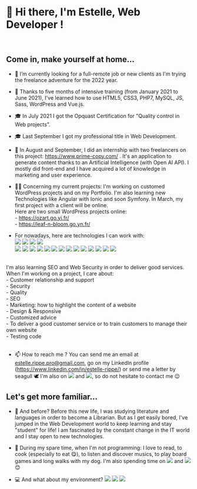 <h1> 👋 Hi there, I'm Estelle, Web Developer !</h1> </br>

 <h2>Come in, make yourself at home...</h2>
     
- 👀 I’m currently looking for a full-remote job or new clients as I'm trying the freelance adventure for the 2022 year.

- 🧠 Thanks to five months of intensive training (from January 2021 to June 2021), I've learned how to use HTML5, CSS3, PHP7, MySQL, JS, Sass, WordPress and Vue.js.

- 🎓 In July 2021 I got the Opquast Certification for "Quality control in Web projects".

- 🎓 Last September I got my professional title in Web Development.

- 👶 In August and September, I did an internship with two freelancers on this project: https://www.prime-copy.com/ . It's an application to generate content thanks to an Artificial Intelligence (with Open AI API). I mostly did front-end and I have acquired a lot of knowledge in marketing and user experience. 

- 👩‍💻 Concerning my current projects: I'm working on customed WordPress projects and on my Portfolio. I'm also learning new Technologies like Angular with Ionic and soon Symfony. In March, my first project with a client will be online.
 <br>Here are two small WordPress projects online:   
             - https://ozart.go.yj.fr/<br>
             - https://leaf-n-bloom.go.yn.fr/
           
- For nowadays, here are technologies I can work with: <br>
<img src="https://img.shields.io/badge/HTML5-E34F26?style=for-the-badge&logo=html5&logoColor=white"> <img src="https://img.shields.io/badge/CSS3-1572B6?style=for-the-badge&logo=css3&logoColor=white">  <img src="https://img.shields.io/badge/Sass-CC6699?style=for-the-badge&logo=sass&logoColor=white"> <img src="https://img.shields.io/badge/Bootstrap-563D7C?style=for-the-badge&logo=bootstrap&logoColor=white"> <br>
    <img src="https://img.shields.io/badge/WordPress-%23117AC9.svg?style=for-the-badge&logo=WordPress&logoColor=white"> <img src="https://img.shields.io/badge/JavaScript-F7DF1E?style=for-the-badge&logo=javascript&logoColor=black"> <img src="https://img.shields.io/badge/Node.js-43853D?style=for-the-badge&logo=node.js&logoColor=white"> <img src="https://img.shields.io/badge/TypeScript-007ACC?style=for-the-badge&logo=typescript&logoColor=white"> <img src="https://img.shields.io/badge/PHP-777BB4?style=for-the-badge&logo=php&logoColor=white"> <img src="https://img.shields.io/badge/Vue.js-35495E?style=for-the-badge&logo=vue.js&logoColor=4FC08D"> <img src="https://img.shields.io/badge/AngularJS-E23237?style=for-the-badge&logo=angularjs&logoColor=white"> <img src="https://img.shields.io/badge/jQuery-0769AD?style=for-the-badge&logo=jquery&logoColor=white"> <img src="https://img.shields.io/badge/Laravel-FF2D20?style=for-the-badge&logo=laravel&logoColor=white"> <img src="https://img.shields.io/badge/MySQL-00000F?style=for-the-badge&logo=mysql&logoColor=white"> <img src="https://img.shields.io/badge/MongoDB-4EA94B?style=for-the-badge&logo=mongodb&logoColor=white"> <img src="https://img.shields.io/badge/Amazon_AWS-232F3E?style=for-the-badge&logo=amazon-aws&logoColor=white"> <img src="https://img.shields.io/badge/-Jasmine-%238A4182?style=for-the-badge&logo=Jasmine&logoColor=whit"> <img src="https://img.shields.io/badge/git-%23F05033.svg?style=for-the-badge&logo=git&logoColor=white">
<br>
          I'm also learning SEO and Web Security in order to deliver good services. When I'm working on a project, I care about: <br> 
               - Customer relationship and support<br>
               - Security<br>
               - Quality<br>
               - SEO<br>
               - Marketing: how to highlight the content of a website<br>
               - Design & Responsive <br>
               - Customized advice<br>
               - To deliver a good customer service or to train customers to manage their own website<br>
               - Testing code

<br>
<br>

- 📫 How to reach me ? You can send me an email at estelle.rippe.pro@gmail.com, go on my LinkedIn profile (https://www.linkedin.com/in/estelle-rippe/) or send me a letter by seagull 🕊️
     I'm also on <img src="https://img.shields.io/badge/Slack-4A154B?style=for-the-badge&logo=slack&logoColor=white"> and <img src="https://img.shields.io/badge/Discord-7289DA?style=for-the-badge&logo=discord&logoColor=white">, so do not hesitate to contact me :wink:
     
 
 <h2>Let's get more familiar...</h2>
 
- 📗 And before? Before this new life, I was studying literature and languages in order to become a Librarian. But as I get easily bored, I've jumped in the Web Development world to keep learning and stay "student" for life! I am fascinated by the constant change in the IT world and I stay open to new technologies.

- 🎈 During my spare time, when I'm not programming: I love to read, to cook (especially to eat :yum:), to listen and discover musics, to play board games and long walks with my dog. I'm also spending time on <img src="https://img.shields.io/badge/Spotify-1ED760?&style=for-the-badge&logo=spotify&logoColor=white"> and <img src="https://img.shields.io/badge/Xbox-107C10?style=for-the-badge&logo=xbox&logoColor=white">:blush:

- 💻 And what about my environment? <img src="https://img.shields.io/badge/Visual%20Studio%20Code-0078d7.svg?style=for-the-badge&logo=visual-studio-code&logoColor=white"> <img src="https://img.shields.io/badge/Windows-0078D6?style=for-the-badge&logo=windows&logoColor=white"> <img src="https://img.shields.io/badge/Linux-FCC624?style=for-the-badge&logo=linux&logoColor=black">


 
